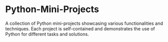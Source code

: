 # Python-Mini-Projects
A collection of Python mini-projects showcasing various functionalities and techniques. Each project is self-contained and demonstrates the use of Python for different tasks and solutions.
